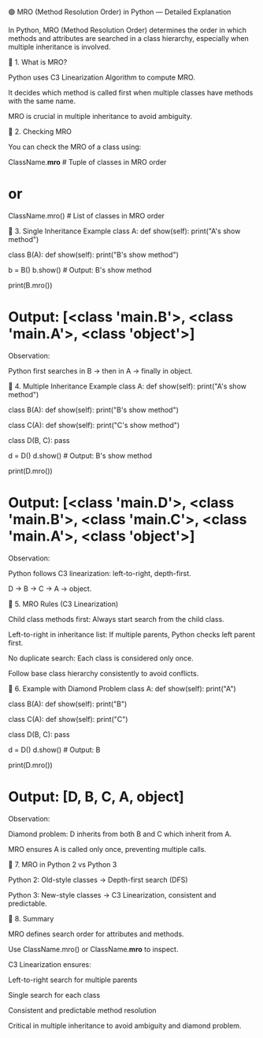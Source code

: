 🟢 MRO (Method Resolution Order) in Python — Detailed Explanation

In Python, MRO (Method Resolution Order) determines the order in which methods and attributes are searched in a class hierarchy, especially when multiple inheritance is involved.

🔹 1. What is MRO?

Python uses C3 Linearization Algorithm to compute MRO.

It decides which method is called first when multiple classes have methods with the same name.

MRO is crucial in multiple inheritance to avoid ambiguity.

🔹 2. Checking MRO

You can check the MRO of a class using:

ClassName.__mro__    # Tuple of classes in MRO order
# or
ClassName.mro()      # List of classes in MRO order

🔹 3. Single Inheritance Example
class A:
    def show(self):
        print("A's show method")

class B(A):
    def show(self):
        print("B's show method")

b = B()
b.show()  # Output: B's show method

print(B.mro())
# Output: [<class '__main__.B'>, <class '__main__.A'>, <class 'object'>]


Observation:

Python first searches in B → then in A → finally in object.

🔹 4. Multiple Inheritance Example
class A:
    def show(self):
        print("A's show method")

class B(A):
    def show(self):
        print("B's show method")

class C(A):
    def show(self):
        print("C's show method")

class D(B, C):
    pass

d = D()
d.show()  # Output: B's show method

print(D.mro())
# Output: [<class '__main__.D'>, <class '__main__.B'>, <class '__main__.C'>, <class '__main__.A'>, <class 'object'>]


Observation:

Python follows C3 linearization: left-to-right, depth-first.

D → B → C → A → object.

🔹 5. MRO Rules (C3 Linearization)

Child class methods first: Always start search from the child class.

Left-to-right in inheritance list: If multiple parents, Python checks left parent first.

No duplicate search: Each class is considered only once.

Follow base class hierarchy consistently to avoid conflicts.

🔹 6. Example with Diamond Problem
class A:
    def show(self):
        print("A")

class B(A):
    def show(self):
        print("B")

class C(A):
    def show(self):
        print("C")

class D(B, C):
    pass

d = D()
d.show()  # Output: B

print(D.mro())
# Output: [D, B, C, A, object]


Observation:

Diamond problem: D inherits from both B and C which inherit from A.

MRO ensures A is called only once, preventing multiple calls.

🔹 7. MRO in Python 2 vs Python 3

Python 2: Old-style classes → Depth-first search (DFS)

Python 3: New-style classes → C3 Linearization, consistent and predictable.

🔹 8. Summary

MRO defines search order for attributes and methods.

Use ClassName.mro() or ClassName.__mro__ to inspect.

C3 Linearization ensures:

Left-to-right search for multiple parents

Single search for each class

Consistent and predictable method resolution

Critical in multiple inheritance to avoid ambiguity and diamond problem.